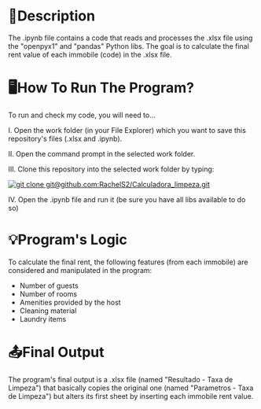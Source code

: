 # 📃Description

The .ipynb file contains a code that reads and processes the .xlsx file using the "openpyx1" and "pandas" Python libs. The goal is to calculate the final rent value of each immobile (code) in the .xlsx file.

# 🖥️How To Run The Program?

To run and check my code, you will need to...

I. Open the work folder (in your File Explorer) which you want to save this repository's files (.xlsx and .ipynb).

II. Open the command prompt in the selected work folder.

III. Clone this repository into the selected work folder by typing:
 
[![git clone git@github.com:RachelS2/Calculadora_limpeza.git](https://img.shields.io/badge/-git%20clone%20git@github.com:RachelS2/Calculadora__limpeza.git-blue?style=for-the-badge)](https://github.com/RachelS2/Calculadora_limpeza.git)

IV. Open the .ipynb file and run it (be sure you have all libs available to do so)

# 💡Program's Logic

To calculate the final rent, the following features (from each immobile) are considered and manipulated in the program:

- Number of guests 
- Number of rooms
- Amenities provided by the host
- Cleaning material
- Laundry items

# 📤Final Output

The program's final output is a .xlsx file (named "Resultado - Taxa de Limpeza") that basically copies the original one (named "Parametros - Taxa de Limpeza") but alters its first sheet by inserting each immobile rent value. 

